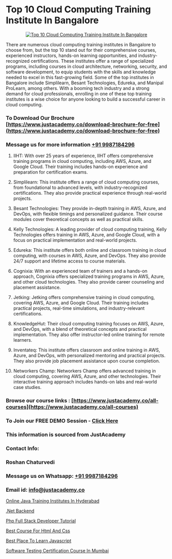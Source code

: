 # Top 10 Cloud Computing Training Institute In Bangalore

<p align="center">
  <a href="https://justacademy.co/all-courses">
    <img src="https://ibb.co/7V3H11Z" alt="Top 10 Cloud Computing Training Institute In Bangalore">
  </a>
</p>


There are numerous cloud computing training institutes in Bangalore to choose from, but the top 10 stand out for their comprehensive courses, experienced instructors, hands-on learning opportunities, and industry-recognized certifications. These institutes offer a range of specialized programs, including courses in cloud architecture, networking, security, and software development, to equip students with the skills and knowledge needed to excel in this fast-growing field. Some of the top institutes in Bangalore include Simplilearn, Besant Technologies, Edureka, and Manipal ProLearn, among others. With a booming tech industry and a strong demand for cloud professionals, enrolling in one of these top training institutes is a wise choice for anyone looking to build a successful career in cloud computing.
### To Download Our Brochure [https://www.justacademy.co/download-brochure-for-free](https://www.justacademy.co/download-brochure-for-free)
### Message us for more information [+91 9987184296](https://api.whatsapp.com/send?phone=919987184296)
1) IIHT: With over 25 years of experience, IIHT offers comprehensive training programs in cloud computing, including AWS, Azure, and Google Cloud. Their training includes hands-on experience and preparation for certification exams.

2) Simplilearn: This institute offers a range of cloud computing courses, from foundational to advanced levels, with industry-recognized certifications. They also provide practical experience through real-world projects.

3) Besant Technologies: They provide in-depth training in AWS, Azure, and DevOps, with flexible timings and personalized guidance. Their course modules cover theoretical concepts as well as practical skills.

4) Kelly Technologies: A leading provider of cloud computing training, Kelly Technologies offers training in AWS, Azure, and Google Cloud, with a focus on practical implementation and real-world projects.

5) Edureka: This institute offers both online and classroom training in cloud computing, with courses in AWS, Azure, and DevOps. They also provide 24/7 support and lifetime access to course materials.

6) Cognixia: With an experienced team of trainers and a hands-on approach, Cognixia offers specialized training programs in AWS, Azure, and other cloud technologies. They also provide career counseling and placement assistance.

7) Jetking: Jetking offers comprehensive training in cloud computing, covering AWS, Azure, and Google Cloud. Their training includes practical projects, real-time simulations, and industry-relevant certifications.

8) KnowledgeHut: Their cloud computing training focuses on AWS, Azure, and DevOps, with a blend of theoretical concepts and practical implementation. They also offer instructor-led online training for remote learners.

9) Inventateq: This institute offers classroom and online training in AWS, Azure, and DevOps, with personalized mentoring and practical projects. They also provide job placement assistance upon course completion.

10) Networkers Champ: Networkers Champ offers advanced training in cloud computing, covering AWS, Azure, and other technologies. Their interactive training approach includes hands-on labs and real-world case studies.

### Browse our course links : [https://www.justacademy.co/all-courses](https://www.justacademy.co/all-courses) 
### To Join our FREE DEMO Session - [Click Here](https://www.justacademy.co/register-for-course-demo)


### This information is sourced from JustAcademy
### Contact Info:
### Roshan Chaturvedi
### Message us on Whatsapp: [+91 9987184296](https://api.whatsapp.com/send?phone=919987184296)
### Email id: [info@justacademy.co](mailto:info@justacademy.co)
                
[Online Java Training Institutes In Hyderabad](https://www.linkedin.com/pulse/online-java-training-institutes-hyderabad-justacademy-san-jose-dkzae/)

[.Net Backend](https://www.linkedin.com/pulse/net-backend-justacademy-beangaluru-1jaic?trackingId=sbbDF0NO9JYLfkT9%2B5C1Zw%3D%3D&lipi=urn%3Ali%3Apage%3Ad_flagship3_company_admin%3BV%2FJdwEmZTiK5hNIeM20IVA%3D%3D)

[Php Full Stack Developer Tutorial](https://medium.com/@shivamja27/php-full-stack-developer-tutorial-d692c130d373)

[Best Course For Html And Css](https://medium.com/@akanshapatil/best-course-for-html-and-css-5960699ec92d)

[Best Place To Learn Javascript](https://justacademyin.github.io/Articles/Best-Place-To-Learn-Javascript)

[Software Testing Certification Course In Mumbai](https://justacademyin.github.io/justacademy/Software-Testing-Certification-Course-In-Mumbai)

